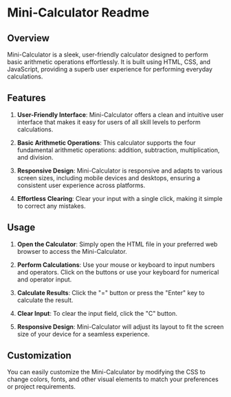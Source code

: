 # Mini-Calculator Readme

## Overview

Mini-Calculator is a sleek, user-friendly calculator designed to perform basic arithmetic operations effortlessly. It is built using HTML, CSS, and JavaScript, providing a superb user experience for performing everyday calculations.

## Features

1. **User-Friendly Interface**: Mini-Calculator offers a clean and intuitive user interface that makes it easy for users of all skill levels to perform calculations.

2. **Basic Arithmetic Operations**: This calculator supports the four fundamental arithmetic operations: addition, subtraction, multiplication, and division.

3. **Responsive Design**: Mini-Calculator is responsive and adapts to various screen sizes, including mobile devices and desktops, ensuring a consistent user experience across platforms.

4. **Effortless Clearing**: Clear your input with a single click, making it simple to correct any mistakes.

## Usage

1. **Open the Calculator**: Simply open the HTML file in your preferred web browser to access the Mini-Calculator.

2. **Perform Calculations**: Use your mouse or keyboard to input numbers and operators. Click on the buttons or use your keyboard for numerical and operator input.

3. **Calculate Results**: Click the "=" button or press the "Enter" key to calculate the result.

4. **Clear Input**: To clear the input field, click the "C" button.

5. **Responsive Design**: Mini-Calculator will adjust its layout to fit the screen size of your device for a seamless experience.

## Customization

You can easily customize the Mini-Calculator by modifying the CSS to change colors, fonts, and other visual elements to match your preferences or project requirements.



